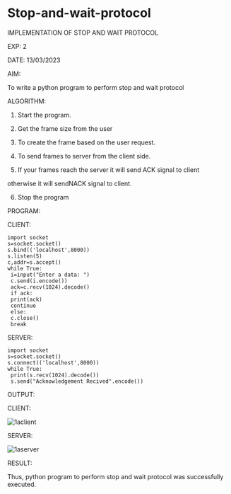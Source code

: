 # Stop-and-wait-protocol

IMPLEMENTATION OF STOP AND WAIT PROTOCOL

EXP: 2

DATE:  13/03/2023

AIM:

To write a python program to perform stop and wait protocol

ALGORITHM:

1. Start the program.

2. Get the frame size from the user

3. To create the frame based on the user request.

4. To send frames to server from the client side.

5. If your frames reach the server it will send ACK signal to client

otherwise it will sendNACK signal to client.

6. Stop the program

PROGRAM:

CLIENT:
```
import socket
s=socket.socket()
s.bind(('localhost',8000))
s.listen(5)
c,addr=s.accept()
while True:
 i=input("Enter a data: ")
 c.send(i.encode())
 ack=c.recv(1024).decode()
 if ack:
 print(ack)
 continue
 else:
 c.close()
 break
```
SERVER:
```
import socket
s=socket.socket()
s.connect(('localhost',8000))
while True:
 print(s.recv(1024).decode())
 s.send("Acknowledgement Recived".encode())
```


OUTPUT:


CLIENT:

![1aclient](https://github.com/MaheshMuthuL/Stop-and-wait-protocol/assets/135570619/07abbe84-4348-435a-bb8e-1dc7b212313e)




SERVER:

![1aserver](https://github.com/MaheshMuthuL/Stop-and-wait-protocol/assets/135570619/03643653-8e9a-4b08-97de-d15bede175ed)








RESULT:

Thus, python program to perform stop and wait protocol was successfully executed.

